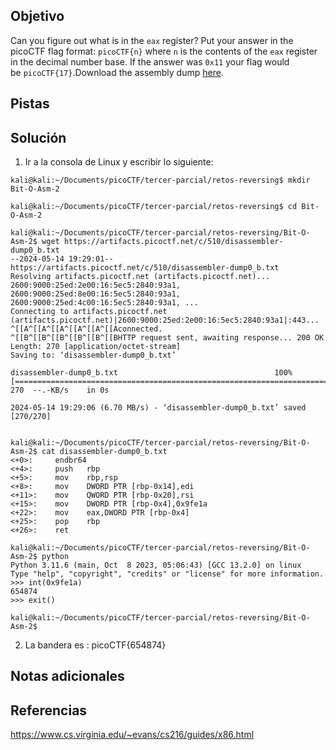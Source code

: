 ## Objetivo
Can you figure out what is in the `eax` register? Put your answer in the picoCTF flag format: `picoCTF{n}` where `n` is the contents of the `eax` register in the decimal number base. If the answer was `0x11` your flag would be `picoCTF{17}`.Download the assembly dump [here](https://artifacts.picoctf.net/c/510/disassembler-dump0_b.txt).

## Pistas
## Solución
1. Ir a la consola de Linux y escribir lo siguiente:
```
kali@kali:~/Documents/picoCTF/tercer-parcial/retos-reversing$ mkdir Bit-O-Asm-2

kali@kali:~/Documents/picoCTF/tercer-parcial/retos-reversing$ cd Bit-O-Asm-2

kali@kali:~/Documents/picoCTF/tercer-parcial/retos-reversing/Bit-O-Asm-2$ wget https://artifacts.picoctf.net/c/510/disassembler-dump0_b.txt
--2024-05-14 19:29:01--  https://artifacts.picoctf.net/c/510/disassembler-dump0_b.txt                                                                                                                                                      
Resolving artifacts.picoctf.net (artifacts.picoctf.net)... 2600:9000:25ed:2e00:16:5ec5:2840:93a1, 2600:9000:25ed:8e00:16:5ec5:2840:93a1, 2600:9000:25ed:4c00:16:5ec5:2840:93a1, ...                                                        
Connecting to artifacts.picoctf.net (artifacts.picoctf.net)|2600:9000:25ed:2e00:16:5ec5:2840:93a1|:443... ^[[A^[[A^[[A^[[A^[[A^[[Aconnected.                                                                                               
^[[B^[[B^[[B^[[B^[[B^[[BHTTP request sent, awaiting response... 200 OK                                                                                                                                                                     
Length: 270 [application/octet-stream]
Saving to: ‘disassembler-dump0_b.txt’

disassembler-dump0_b.txt                                   100%[=======================================================================================================================================>]     270  --.-KB/s    in 0s      

2024-05-14 19:29:06 (6.70 MB/s) - ‘disassembler-dump0_b.txt’ saved [270/270]


kali@kali:~/Documents/picoCTF/tercer-parcial/retos-reversing/Bit-O-Asm-2$ cat disassembler-dump0_b.txt
<+0>:     endbr64 
<+4>:     push   rbp
<+5>:     mov    rbp,rsp
<+8>:     mov    DWORD PTR [rbp-0x14],edi
<+11>:    mov    QWORD PTR [rbp-0x20],rsi
<+15>:    mov    DWORD PTR [rbp-0x4],0x9fe1a
<+22>:    mov    eax,DWORD PTR [rbp-0x4]
<+25>:    pop    rbp
<+26>:    ret

kali@kali:~/Documents/picoCTF/tercer-parcial/retos-reversing/Bit-O-Asm-2$ python
Python 3.11.6 (main, Oct  8 2023, 05:06:43) [GCC 13.2.0] on linux
Type "help", "copyright", "credits" or "license" for more information.
>>> int(0x9fe1a)
654874
>>> exit()

kali@kali:~/Documents/picoCTF/tercer-parcial/retos-reversing/Bit-O-Asm-2$ 

```
2. La bandera es :
picoCTF{654874}
## Notas adicionales
## Referencias
https://www.cs.virginia.edu/~evans/cs216/guides/x86.html